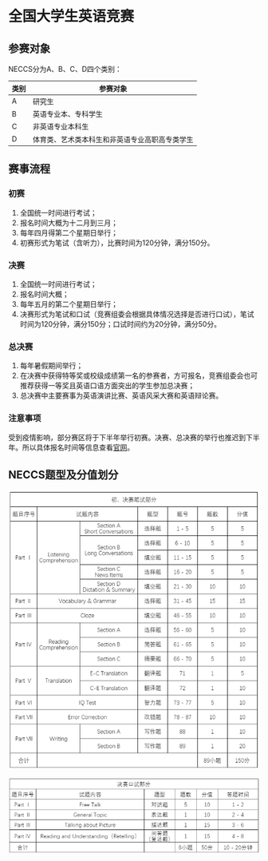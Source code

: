 # 全国大学生英语竞赛
## 参赛对象
NECCS分为A、B、C、D四个类别：

| 类别 | 参赛对象 |
| -- | -- |
| A | 研究生 |
| B | 英语专业本、专科学生 |
| C | 非英语专业本科生 |
| D | 体育类、艺术类本科生和非英语专业高职高专类学生 |

## 赛事流程
### 初赛
1. 全国统一时间进行考试；
2. 报名时间大概为十二月到三月；
3. 每年四月得第二个星期日举行；
4. 初赛形式为笔试（含听力），比赛时间为120分钟，满分150分。

### 决赛
1. 全国统一时间进行考试；
2. 报名时间大概；
3. 每年五月的第二个星期日举行；
4. 决赛形式为笔试和口试（竞赛组委会根据具体情况选择是否进行口试），笔试时间为120分钟，满分150分；口试时间约为20分钟，满分50分。

### 总决赛
1. 每年暑假期间举行；
2. 在决赛中获得特等奖或校级成绩第一名的参赛者，方可报名，竞赛组委会也可推荐获得一等奖且英语口语方面突出的学生参加总决赛；
3. 总决赛中主要赛事为英语演讲比赛、英语风采大赛和英语辩论赛。

### 注意事项
受到疫情影响，部分赛区将于下半年举行初赛。决赛、总决赛的举行也推迟到下半年。所以具体报名时间等信息查看[官网](http://www.chinaneccs.cn/pages/index/index "全国大学生英语竞赛官网")。

## NECCS题型及分值划分
![1_1](./resources/1_1.png)

![1_2](./resources/1_2.png)
